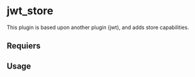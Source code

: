 # jwt_store

This plugin is based upon another plugin (jwt), and adds store capabilities.

## Requiers

## Usage
